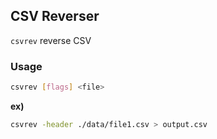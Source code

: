 ## CSV Reverser

`csvrev` reverse CSV

### Usage

```sh
csvrev [flags] <file>
```

**ex)**

```sh
csvrev -header ./data/file1.csv > output.csv
```
